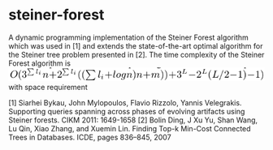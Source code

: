 # steiner-forest
A dynamic programming implementation of the Steiner Forest algorithm which was used in [1] and extends the state-of-the-art optimal algorithm
for the Steiner tree problem presented in [2]. The time complexity of the Steiner Forest algorithm is ![Alt text](/img/time_complexity.png?raw=true) with space requirement 

[1] Siarhei Bykau, John Mylopoulos, Flavio Rizzolo, Yannis Velegrakis. Supporting queries spanning across phases of evolving artifacts using Steiner forests. CIKM 2011: 1649-1658
[2] Bolin Ding, J Xu Yu, Shan Wang, Lu Qin, Xiao Zhang, and Xuemin Lin. Finding Top-k Min-Cost Connected Trees in Databases. ICDE, pages 836–845, 2007
